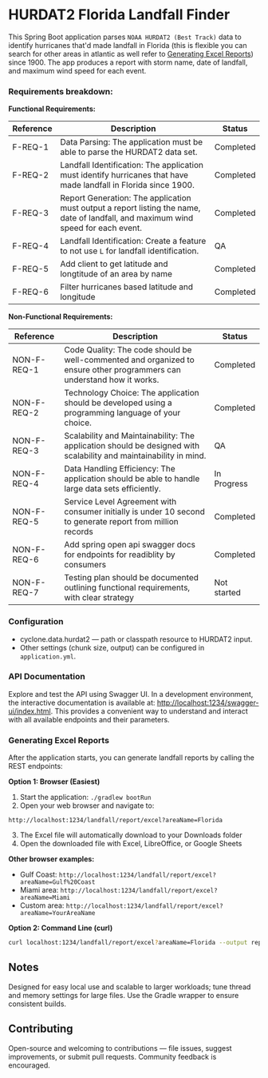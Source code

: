 HURDAT2 Florida Landfall Finder
===============================

This Spring Boot application parses `NOAA HURDAT2 (Best Track)` data to identify hurricanes that'd made landfall in Florida (this is flexible you can search for other areas in atlantic as well refer to [Generating Excel Reports](#Generating-Excel-Reports))
since 1900. The app produces a report with storm name, date of landfall, and maximum wind speed for each event.


### Requirements breakdown:

**Functional Requirements:**

| Reference | Description                                                                                                                        | Status    |
|-----------|------------------------------------------------------------------------------------------------------------------------------------|-----------|
| F-REQ-1   | Data Parsing: The application must be able to parse the HURDAT2 data set.                                                          | Completed |
| F-REQ-2   | Landfall Identification: The application must identify hurricanes that have made landfall in Florida since 1900.                   | Completed |
| F-REQ-3   | Report Generation: The application must output a report listing the name, date of landfall, and maximum wind speed for each event. | Completed |
| F-REQ-4   | Landfall Identification: Create a feature to not use `L` for landfall identification.                                              | QA        |
| F-REQ-5   | Add client to get latitude and longtitude of an area by name                                                                       | Completed |   
| F-REQ-6   | Filter hurricanes based latitude and longitude                                                                                     | Completed |   

**Non-Functional Requirements:**

| Reference   | Description                                                                                                            | Status      |
|-------------|------------------------------------------------------------------------------------------------------------------------|-------------|
| NON-F-REQ-1 | Code Quality: The code should be well-commented and organized to ensure other programmers can understand how it works. | Completed   |
| NON-F-REQ-2 | Technology Choice: The application should be developed using a programming language of your choice.                    | Completed   |
| NON-F-REQ-3 | Scalability and Maintainability: The application should be designed with scalability and maintainability in mind.      | QA          |
| NON-F-REQ-4 | Data Handling Efficiency: The application should be able to handle large data sets efficiently.                        | In Progress |
| NON-F-REQ-5 | Service Level Agreement with consumer initially is under 10 second to generate report from million records             | Completed   |
| NON-F-REQ-6 | Add spring open api swagger docs for endpoints for readiblity by consumers | Completed   |
| NON-F-REQ-7 | Testing plan should be documented outlining functional requirements, with clear strategy                                           | Not started |

### Configuration

- cyclone.data.hurdat2 — path or classpath resource to HURDAT2 input.
- Other settings (chunk size, output) can be configured in `application.yml`.

### API Documentation

Explore and test the API using Swagger UI. In a development environment, the interactive documentation is available at: [http://localhost:1234/swagger-ui/index.html](http://localhost:1234/swagger-ui/index.html). This provides a convenient way to understand and interact with all available endpoints and their parameters.



### Generating Excel Reports

After the application starts, you can generate landfall reports by calling the REST endpoints:

**Option 1: Browser (Easiest)**
1. Start the application: `./gradlew bootRun`
2. Open your web browser and navigate to:
```
http://localhost:1234/landfall/report/excel?areaName=Florida
```
3. The Excel file will automatically download to your Downloads folder
4. Open the downloaded file with Excel, LibreOffice, or Google Sheets

**Other browser examples:**
- Gulf Coast: `http://localhost:1234/landfall/report/excel?areaName=Gulf%20Coast`
- Miami area: `http://localhost:1234/landfall/report/excel?areaName=Miami`
- Custom area: `http://localhost:1234/landfall/report/excel?areaName=YourAreaName`

**Option 2: Command Line (curl)**
```bash
curl localhost:1234/landfall/report/excel?areaName=Florida --output report.xls
```
Notes
-----
Designed for easy local use and scalable to larger workloads; tune thread and memory settings for large files. Use the Gradle wrapper to ensure consistent builds.

Contributing
------------
Open-source and welcoming to contributions — file issues, suggest improvements, or submit pull requests. Community feedback is encouraged.
